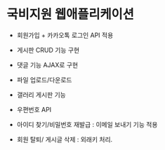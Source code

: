 # 국비지원 웹애플리케이션 

- 회원가입 + 카카오톡 로그인 API 적용
- 게시판 CRUD 기능 구현 
- 댓글 기능 AJAX로 구현 
- 파일 업로드/다운로드 
- 갤러리 게시판 기능 
- 우편번호 API 
- 아이디 찾기/비밀번호 재발급 : 이메일 보내기 기능 적용

- 회원 탈퇴/ 게시글 삭제 : 외래키 처리. 

